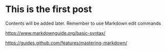 # This is the first post

Contents will be added later. Remember to use Markdown edit commands

https://www.markdownguide.org/basic-syntax/

https://guides.github.com/features/mastering-markdown/
